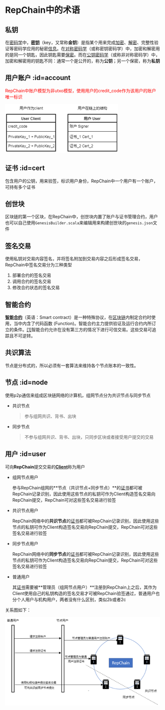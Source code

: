 # RepChain中的术语

## 私钥

在[密码学](https://zh.wikipedia.org/wiki/密码学)中，[**密钥**](https://zh.wikipedia.org/wiki/%E5%AF%86%E9%92%A5)（key，又常称**金钥**）是指某个用来完成[加密](https://zh.wikipedia.org/wiki/加密)、[解密](https://zh.wikipedia.org/wiki/解密)、完整性验证等密码学应用的秘密[信息](https://zh.wikipedia.org/wiki/信息)。在[对称密码学](https://zh.wikipedia.org/wiki/对称密码学)（或称密钥密码学）中，加密和解密用的是同一个钥匙，因此钥匙需要[保密](https://zh.wikipedia.org/wiki/保密)。而在[公钥密码学](https://zh.wikipedia.org/wiki/公钥密码学)（或称非对称密码学）中，加密和解密用的钥匙不同：通常一个是公开的，称为**公钥**；另一个保密，称为**私钥**


## 用户账户 :id=account

<div style='color: red'> RepChain中账户模型为非utxo模型，使用用户的credit_code作为该用户的账户唯一标识</div>

![user](../_images/user.png)


## 证书 :id=cert

包含用户的公钥，用来验签，标识用户身份，RepChain中一个用户有一个账户，可持有多个证书


## 创世块

区块链的第一个区块，在RepChain中，创世块内置了账户与证书管理合约，用户也可以自己使用`GenesisBuilder.scala`来编辑用来构建创世块的`genesis.json`文件


## 签名交易

使用私钥对交易内容签名，并将签名附加到交易内容之后形成签名交易，RepChain中签名交易分为三种类型

1. 部署合约的签名交易
2. 调用合约的签名交易
3. 修改合约状态的签名交易


## 智能合约

[**智能合约**](https://zh.wikipedia.org/wiki/%E6%99%BA%E8%83%BD%E5%90%88%E7%BA%A6)（英语：Smart contract）是一种特殊协议，在[区块链](https://zh.wikipedia.org/wiki/区块链)内制定合约时使用，当中内含了代码函数 (Function)。智能合约主力提供验证及运行合约内所订立的条件。[\[1\]](https://zh.wikipedia.org/wiki/智能合约#cite_note-1)智能合约允许在没有第三方的情况下进行可信交易。这些交易可追踪且不可逆转。


## 共识算法

节点是分布式的，所以必须有一套算法来维持各个节点账本的一致性。

## 节点   :id=node

使用p2p通信来组成区块链网络的计算机，组网节点分为共识节点与同步节点

* 共识节点

  > 参与组网共识、背书、出块

* 同步节点

  > 不参与组网共识、背书、出块，只同步区块或者接受用户提交的交易

## 用户  :id=user

可向**RepChain**提交交易的<u>**Client**</u>称为用户

- 组网节点用户

  参与RepChain组网的**节点（共识节点+同步节点）**的[证书](#cert)都可被RepChain记录识别，因此使用这些节点的私钥可作为Client构造签名交易向RepChain提交，RepChain可对这些签名交易进行验签

- 共识节点用户

  RepChain网络中的**共识节点**的[证书](#cert)都可被RepChain记录识别，因此使用这些节点的私钥可作为Client构造签名交易向RepChain提交，RepChain可对这些签名交易进行验签

* 同步节点用户

  RepChain网络中的**同步节点**的[证书](#cert)都可被RepChain记录识别，因此使用这些节点的私钥可作为Client构造签名交易向RepChain提交，RepChain可对这些签名交易进行验签

- 普通用户

  其[证书](#cert)需要被**管理员（组网节点用户）**注册到RepChain上之后，其作为Client使用自己的私钥构造的签名交易才可被RepChain验签通过，普通用户也分个人用户与机构用户，两者没有什么区别，类似2b或者2c

关系图如下：

![user-node](../_images/user-node.png)
